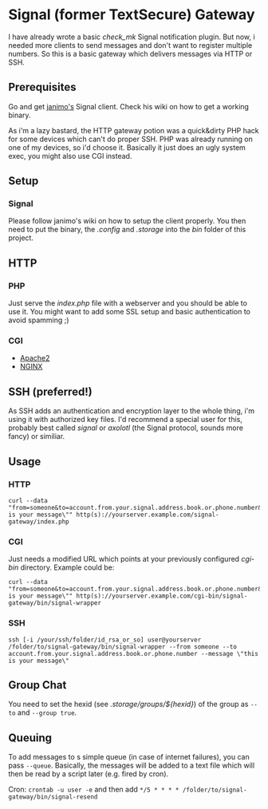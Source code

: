 # Signal (former TextSecure) Gateway

I have already wrote a basic _check_mk_ Signal notification plugin. But now, i needed more clients to send messages and don't want to register multiple numbers. So this is a basic gateway which delivers messages via HTTP or SSH.

## Prerequisites

Go and get [janimo's](https://github.com/janimo/signal) Signal client. Check his wiki on how to get a working binary.

As i'm a lazy bastard, the HTTP gateway potion was a quick&dirty PHP hack for some devices which can't do proper SSH. PHP was already running on one of my devices, so i'd choose it. Basically it just does an ugly system exec, you might also use CGI instead.

## Setup

### Signal

Please follow janimo's wiki on how to setup the client properly. You then need to put the binary, the _.config_ and _.storage_ into the _bin_ folder of this project.

## HTTP

### PHP

Just serve the _index.php_ file with a webserver and you should be able to use it. You might want to add some SSL setup and basic authentication to avoid spamming ;)

### CGI

* [Apache2](http://httpd.apache.org/docs/2.2/howto/cgi.html)
* [NGINX](https://www.nginx.com/resources/wiki/start/topics/examples/fcgiwrap/)

## SSH (preferred!)

As SSH adds an authentication and encryption layer to the whole thing, i'm using it with authorized key files. I'd recommend a special user for this, probably best called _signal_ or _axolotl_ (the Signal protocol, sounds more fancy) or similiar.

## Usage

### HTTP

```
curl --data "from=someone&to=account.from.your.signal.address.book.or.phone.number&message=\"this is your message\"" http(s)://yourserver.example.com/signal-gateway/index.php
```

### CGI

Just needs a modified URL which points at your previously configured _cgi-bin_ directory. Example could be:

```
curl --data "from=someone&to=account.from.your.signal.address.book.or.phone.number&message=\"this is your message\"" http(s)://yourserver.example.com/cgi-bin/signal-gateway/bin/signal-wrapper
```

### SSH

```
ssh [-i /your/ssh/folder/id_rsa_or_so] user@yourserver /folder/to/signal-gateway/bin/signal-wrapper --from someone --to account.from.your.signal.address.book.or.phone.number --message \"this is your message\"
```

## Group Chat

You need to set the hexid (see _.storage/groups/${hexid}_) of the group as ```--to``` and ```--group true```.

## Queuing

To add messages to s simple queue (in case of internet failures), you can pass ```--queue```. Basically, the messages will be added to a text file which will then be read by a script later (e.g. fired by cron).

Cron:  ```crontab -u user -e``` and then add ```*/5 * * * * /folder/to/signal-gateway/bin/signal-resend```
